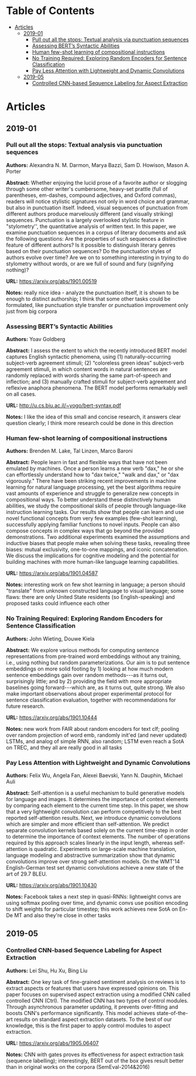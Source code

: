 
Table of Contents
=================

* [Articles](#articles)
  * [2019\-01](#2019-01)
    * [Pull out all the stops: Textual analysis via punctuation sequences](#pull-out-all-the-stops-textual-analysis-via-punctuation-sequences)
    * [Assessing BERT’s Syntactic Abilities](#assessing-berts-syntactic-abilities)
    * [Human few\-shot learning of compositional instructions](#human-few-shot-learning-of-compositional-instructions)
    * [No Training Required: Exploring Random Encoders for Sentence Classification](#no-training-required-exploring-random-encoders-for-sentence-classification)
    * [Pay Less Attention with Lightweight and Dynamic Convolutions](#pay-less-attention-with-lightweight-and-dynamic-convolutions)
  * [2019\-05](#2019-05)
    * [Controlled CNN\-based Sequence Labeling for Aspect Extraction](#controlled-cnn-based-sequence-labeling-for-aspect-extraction)

Articles
========
## 2019-01
### Pull out all the stops: Textual analysis via punctuation sequences

**Authors:** Alexandra N. M. Darmon, Marya Bazzi, Sam D. Howison, Mason A. Porter

**Abstract:** Whether enjoying the lucid prose of a favorite author or slogging through some other writer's cumbersome, heavy-set prattle (full of parentheses, em-dashes, compound adjectives, and Oxford commas), readers will notice stylistic signatures not only in word choice and grammar, but also in punctuation itself. Indeed, visual sequences of punctuation from different authors produce marvelously different (and visually striking) sequences. Punctuation is a largely overlooked stylistic feature in "stylometry'', the quantitative analysis of written text. In this paper, we examine punctuation sequences in a corpus of literary documents and ask the following questions: Are the properties of such sequences a distinctive feature of different authors? Is it possible to distinguish literary genres based on their punctuation sequences? Do the punctuation styles of authors evolve over time? Are we on to something interesting in trying to do stylometry without words, or are we full of sound and fury (signifying nothing)?

**URL:** https://arxiv.org/abs/1901.00519

**Notes:** really nice idea - analyze the punctuation itself, it is shown to be enough to distinct authorship; I think that some other tasks could be formulated, like punctuation style transfer or punctuation improvement only just from big corpora

### Assessing BERT’s Syntactic Abilities

**Authors:** Yoav Goldberg

**Abstract:** I assess the extent to which the recently introduced BERT model captures English syntactic phenomena, using (1) naturally-occurring subject-verb agreement stimuli; (2) “coloreless green ideas” subject-verb agreement stimuli, in which content words in natural sentences are randomly replaced with words sharing the same part-of-speech and inflection; and (3) manually crafted stimuli for subject-verb agreement and reflexive anaphora phenomena. The BERT model performs remarkably well on all cases.

**URL:** http://u.cs.biu.ac.il/~yogo/bert-syntax.pdf

**Notes:** I like the idea of this small and concise research, it answers clear question clearly; I think more research could be done in this direction

### Human few-shot learning of compositional instructions

**Authors:** Brenden M. Lake, Tal Linzen, Marco Baroni

**Abstract:** People learn in fast and flexible ways that have not been emulated by machines. Once a person learns a new verb "dax," he or she can effortlessly understand how to "dax twice," "walk and dax," or "dax vigorously." There have been striking recent improvements in machine learning for natural language processing, yet the best algorithms require vast amounts of experience and struggle to generalize new concepts in compositional ways. To better understand these distinctively human abilities, we study the compositional skills of people through language-like instruction learning tasks. Our results show that people can learn and use novel functional concepts from very few examples (few-shot learning), successfully applying familiar functions to novel inputs. People can also compose concepts in complex ways that go beyond the provided demonstrations. Two additional experiments examined the assumptions and inductive biases that people make when solving these tasks, revealing three biases: mutual exclusivity, one-to-one mappings, and iconic concatenation. We discuss the implications for cognitive modeling and the potential for building machines with more human-like language learning capabilities.

**URL:** https://arxiv.org/abs/1901.04587

**Notes:** interesting work on few shot learning in language; a person should "translate" from unknown constructed language to visual language; some flaws: there are only United State residents (so English-speaking) and proposed tasks could influence each other

### No Training Required: Exploring Random Encoders for Sentence Classification

**Authors:** John Wieting, Douwe Kiela

**Abstract:** We explore various methods for computing sentence representations from pre-trained word embeddings without any training, i.e., using nothing but random parameterizations. Our aim is to put sentence embeddings on more solid footing by 1) looking at how much modern sentence embeddings gain over random methods---as it turns out, surprisingly little; and by 2) providing the field with more appropriate baselines going forward---which are, as it turns out, quite strong. We also make important observations about proper experimental protocol for sentence classification evaluation, together with recommendations for future research.

**URL:** https://arxiv.org/abs/1901.10444

**Notes:** new work from FAIR about random encoders for text clf; pooling over random projection of word emb, randomly init'ed (and never updated) LSTMs, and analog of simple RNN, also random; LSTM even reach a SotA on TREC, and they all are really good in all tasks

### Pay Less Attention with Lightweight and Dynamic Convolutions

**Authors:** Felix Wu, Angela Fan, Alexei Baevski, Yann N. Dauphin, Michael Auli

**Abstract:** Self-attention is a useful mechanism to build generative models for language and images. It determines the importance of context elements by comparing each element to the current time step. In this paper, we show that a very lightweight convolution can perform competitively to the best reported self-attention results. Next, we introduce dynamic convolutions which are simpler and more efficient than self-attention. We predict separate convolution kernels based solely on the current time-step in order to determine the importance of context elements. The number of operations required by this approach scales linearly in the input length, whereas self-attention is quadratic. Experiments on large-scale machine translation, language modeling and abstractive summarization show that dynamic convolutions improve over strong self-attention models. On the WMT'14 English-German test set dynamic convolutions achieve a new state of the art of 29.7 BLEU.

**URL:** https://arxiv.org/abs/1901.10430

**Notes:** Facebook takes a next step in quasi-RNNs: lightweight convs are using softmax pooling over time, and dynamic convs use position encoding to shift weights for particular timestep; this work achieves new SotA on En-De MT and also they're close in other tasks

## 2019-05
### Controlled CNN-based Sequence Labeling for Aspect Extraction

**Authors:** Lei Shu, Hu Xu, Bing Liu

**Abstract:** One key task of fine-grained sentiment analysis on reviews is to extract aspects or features that users have expressed opinions on. This paper focuses on supervised aspect extraction using a modified CNN called controlled CNN (Ctrl). The modified CNN has two types of control modules. Through asynchronous parameter updating, it prevents over-fitting and boosts CNN's performance significantly. This model achieves state-of-the-art results on standard aspect extraction datasets. To the best of our knowledge, this is the first paper to apply control modules to aspect extraction.

**URL:** https://arxiv.org/abs/1905.06407

**Notes:** CNN with gates proves its effectiveness for aspect extraction task (sequence labelling); interestingly, BERT out of the box gives result better than in original works on the corpora (SemEval-2014&2016)


